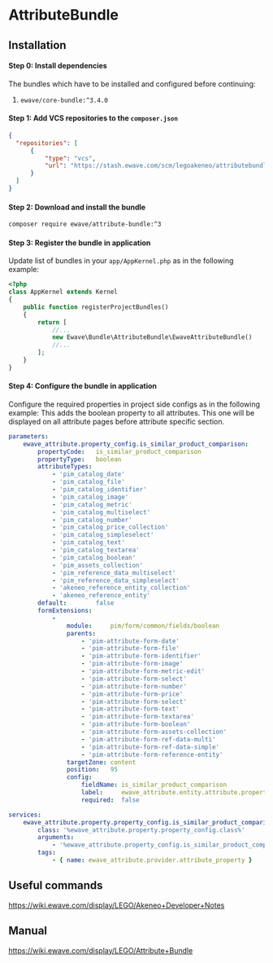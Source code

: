 # AttributeBundle

## Installation

#### Step 0: Install dependencies
The bundles which have to be installed and configured before continuing:

1. `ewave/core-bundle:^3.4.0`

#### Step 1: Add VCS repositories to the `composer.json`

```json
{
  "repositories": [
      {
          "type": "vcs",
          "url": "https://stash.ewave.com/scm/legoakeneo/attributebundle.git"
      }
  ]
}
```

#### Step 2: Download and install the bundle

```bash
composer require ewave/attribute-bundle:^3
```

#### Step 3: Register the bundle in application

Update list of bundles in your `app/AppKernel.php` as in the following example:

```php
<?php
class AppKernel extends Kernel
{
    public function registerProjectBundles()
    {
        return [
            //...
            new Ewave\Bundle\AttributeBundle\EwaveAttributeBundle()
            //...
        ];
    }
}
```

#### Step 4: Configure the bundle in application

Configure the required properties in project side configs as in the following example:
This adds the boolean property to all attributes. This one will be displayed on all attribute pages before attribute specific section.
 
```yaml
parameters:
    ewave_attribute.property_config.is_similar_product_comparison:
        propertyCode:   is_similar_product_comparison
        propertyType:   boolean
        attributeTypes:
            - 'pim_catalog_date'
            - 'pim_catalog_file'
            - 'pim_catalog_identifier'
            - 'pim_catalog_image'
            - 'pim_catalog_metric'
            - 'pim_catalog_multiselect'
            - 'pim_catalog_number'
            - 'pim_catalog_price_collection'
            - 'pim_catalog_simpleselect'
            - 'pim_catalog_text'
            - 'pim_catalog_textarea'
            - 'pim_catalog_boolean'
            - 'pim_assets_collection'
            - 'pim_reference_data_multiselect'
            - 'pim_reference_data_simpleselect'
            - 'akeneo_reference_entity_collection'
            - 'akeneo_reference_entity'
        default:        false
        formExtensions:
            -
                module:     pim/form/common/fields/boolean
                parents:
                    - 'pim-attribute-form-date'
                    - 'pim-attribute-form-file'
                    - 'pim-attribute-form-identifier'
                    - 'pim-attribute-form-image'
                    - 'pim-attribute-form-metric-edit'
                    - 'pim-attribute-form-select'
                    - 'pim-attribute-form-number'
                    - 'pim-attribute-form-price'
                    - 'pim-attribute-form-select'
                    - 'pim-attribute-form-text'
                    - 'pim-attribute-form-textarea'
                    - 'pim-attribute-form-boolean'
                    - 'pim-attribute-form-assets-collection'
                    - 'pim-attribute-form-ref-data-multi'
                    - 'pim-attribute-form-ref-data-simple'
                    - 'pim-attribute-form-reference-entity'
                targetZone: content
                position:   95
                config:
                    fieldName: is_similar_product_comparison
                    label:     ewave_attribute.entity.attribute.property.is_similar_product_comparison.label
                    required:  false

services:
    ewave_attribute.property.property_config.is_similar_product_comparison:
        class: '%ewave_attribute.property.property_config.class%'
        arguments:
            - '%ewave_attribute.property_config.is_similar_product_comparison%'
        tags:
            - { name: ewave_attribute.provider.attribute_property }

```

## Useful commands
https://wiki.ewave.com/display/LEGO/Akeneo+Developer+Notes

## Manual
https://wiki.ewave.com/display/LEGO/Attribute+Bundle
